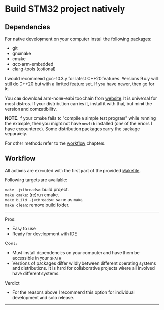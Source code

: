 # Build STM32 project natively

## Dependencies

For native development on your computer install the following packages:

* git
* gnumake
* cmake
* gcc-arm-embedded
* clang-tools (optional)

I would recommend gcc-10.3.y for latest C++20 features. Versions 9.x.y will still do C++20 but with a limited feature set. If you have newer, then go for it.  

You can download arm-none-eabi toolchain from [website](https://developer.arm.com/tools-and-software/open-source-software/developer-tools/gnu-toolchain/gnu-rm/downloads). It is universal for most distros. If your distribution carries it, install it with that, but mind the version and compatibility.  

**NOTE**. If your cmake fails to "compile a simple test program" while running the example, then you might not have `newlib` installed (one of the errors I have encountered). Some distribution packages carry the package separately.

For other methods refer to the [workflow](#workflow) chapters.  

## Workflow

All actions are executed with the first part of the provided [Makefile](../Makefile).  

Following targets are available:  

`make -j<threads>`: build project.  
`make cmake`: (re)run cmake.  
`make build -j<threads>`: same as `make`.  
`make clean`: remove build folder.  

---
Pros:  

* Easy to use  
* Ready for development with IDE  

Cons:

* Must install dependencies on your computer and have them be accessible in your `$PATH`
* Versions of packages differ wildly between different operating systems and distributions. It is hard for collaborative projects where all involved have different systems.  

Verdict:

* For the reasons above I recommend this option for individual development and solo release.  

---
